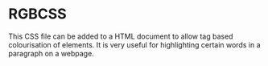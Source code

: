 # RGBCSS

This CSS file can be added to a HTML document to allow tag based
colourisation of elements. It is very useful for highlighting
certain words in a paragraph on a webpage.
